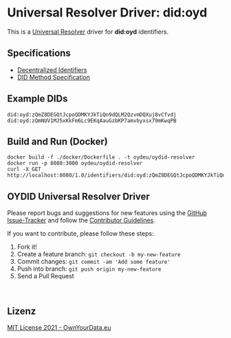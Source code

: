 # Universal Resolver Driver: did:oyd

This is a [Universal Resolver](https://github.com/decentralized-identity/universal-resolver/) driver for **did:oyd** identifiers.

## Specifications

* [Decentralized Identifiers](https://w3c.github.io/did-core/)
* [DID Method Specification](https://github.com/OwnYourData/did-cmd/blob/main/docs/did-spec.md)

## Example DIDs

```
did:oyd:zQmZ8DEGQtJcpoQDMKYJkTiQn9dQLM2QzvmDQXuj8vCfvdj
did:oyd:zQmNUV1MJ5xKkFm6Lc9EKqAauGzbKP7amvbyxsx79mKwqPB
```

## Build and Run (Docker)

```
docker build -f ./docker/Dockerfile . -t oydeu/oydid-resolver
docker run -p 8080:3000 oydeu/oydid-resolver
curl -X GET http://localhost:8080/1.0/identifiers/did:oyd:zQmZ8DEGQtJcpoQDMKYJkTiQn9dQLM2QzvmDQXuj8vCfvdj
```


## OYDID Universal Resolver Driver

Please report bugs and suggestions for new features using the [GitHub Issue-Tracker](https://github.com/OwnYourData/did-cmd/issues) and follow the [Contributor Guidelines](https://github.com/twbs/ratchet/blob/master/CONTRIBUTING.md).

If you want to contribute, please follow these steps:

1. Fork it!
2. Create a feature branch: `git checkout -b my-new-feature`
3. Commit changes: `git commit -am 'Add some feature'`
4. Push into branch: `git push origin my-new-feature`
5. Send a Pull Request

&nbsp;    

## Lizenz

[MIT License 2021 - OwnYourData.eu](https://raw.githubusercontent.com/OwnYourData/did-cmd/main/LICENSE)
